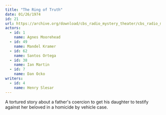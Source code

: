 ```yaml
---
title: "The Ring of Truth"
date: 01/26/1974
id: 21
url: https://archive.org/download/cbs_radio_mystery_theater/cbs_radio_mystery_theater-0001-0050.zip/cbs_radio_mystery_theater-0001-0050%2Fcbsrmt_0021_the_ring_of_truth.mp3
actors:  
  - id: 1
    name: Agnes Moorehead  
  - id: 49
    name: Mandel Kramer  
  - id: 62
    name: Santos Ortega  
  - id: 38
    name: Ian Martin  
  - id: 7
    name: Dan Ocko
writers:  
  - id: 4
    name: Henry Slesar
---
```

A tortured story about a father's coercion to get his daughter to testify against her beloved in a homicide by vehicle case.